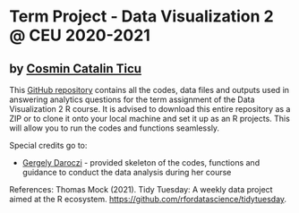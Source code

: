 # Term Project - Data Visualization 2 @ CEU 2020-2021

## by [Cosmin Catalin Ticu](https://github.com/cosmin-ticu)

This [GitHub repository](https://github.com/cosmin-ticu/data-viz-withR/tree/main/term_project) contains all the codes, data files and outputs used in answering analytics questions for the term assignment of the Data Visualization 2 R course. It is advised to download this entire repository as a ZIP or to clone it onto your local machine and set it up as an R projects. This will allow you to run the codes and functions seamlessly.

Special credits go to:
* [Gergely Daroczi](https://github.com/daroczig) - provided skeleton of the codes, functions and guidance to conduct the data analysis during her course

References:
Thomas Mock (2021). Tidy Tuesday: A weekly data project aimed at the R ecosystem. https://github.com/rfordatascience/tidytuesday.
